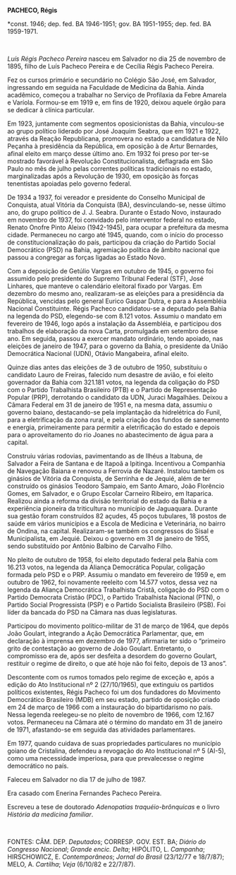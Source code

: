 **PACHECO, Régis**

\*const. 1946; dep. fed. BA 1946-1951; gov. BA 1951-1955; dep. fed. BA
1959-1971.

 

*Luís Régis Pacheco Pereira* nasceu em Salvador no dia 25 de novembro de
1895, filho de Luís Pacheco Pereira e de Cecília Régis Pacheco Pereira.

Fez os cursos primário e secundário no Colégio São José, em Salvador,
ingressando em seguida na Faculdade de Medicina da Bahia. Ainda
acadêmico, começou a trabalhar no Serviço de Profilaxia da Febre Amarela
e Varíola. Formou-se em 1919 e, em fins de 1920, deixou aquele órgão
para se dedicar à clínica particular.

Em 1923, juntamente com segmentos oposicionistas da Bahia, vinculou-se
ao grupo político liderado por José Joaquim Seabra, que em 1921 e 1922,
através da Reação Republicana, promovera no estado a candidatura de Nilo
Peçanha à presidência da República, em oposição à de Artur Bernardes,
afinal eleito em março desse último ano. Em 1932 foi preso por ter-se
mostrado favorável à Revolução Constitucionalista, deflagrada em São
Paulo no mês de julho pelas correntes políticas tradicionais no estado,
marginalizadas após a Revolução de 1930, em oposição às forças
tenentistas apoiadas pelo governo federal.

De 1934 a 1937, foi vereador e presidente do Conselho Municipal de
Conquista, atual Vitória da Conquista (BA), desvinculando-se, nesse
último ano, do grupo político de J. J. Seabra. Durante o Estado Novo,
instaurado em novembro de 1937, foi convidado pelo interventor federal
no estado, Renato Onofre Pinto Aleixo (1942-1945), para ocupar a
prefeitura da mesma cidade. Permaneceu no cargo até 1945, quando, com o
início do processo de constitucionalização do país, participou da
criação do Partido Social Democrático (PSD) na Bahia, agremiação
política de âmbito nacional que passou a congregar as forças ligadas ao
Estado Novo.

Com a deposição de Getúlio Vargas em outubro de 1945, o governo foi
assumido pelo presidente do Supremo Tribunal Federal (STF), José
Linhares, que manteve o calendário eleitoral fixado por Vargas. Em
dezembro do mesmo ano, realizaram-se as eleições para a presidência da
República, vencidas pelo general Eurico Gaspar Dutra, e para a
Assembléia Nacional Constituinte. Régis Pacheco candidatou-se a deputado
pela Bahia na legenda do PSD, elegendo-se com 8.121 votos. Assumiu o
mandato em fevereiro de 1946, logo após a instalação da Assembléia, e
participou dos trabalhos de elaboração da nova Carta, promulgada em
setembro desse ano. Em seguida, passou a exercer mandato ordinário,
tendo apoiado, nas eleições de janeiro de 1947, para o governo da Bahia,
o presidente da União Democrática Nacional (UDN), Otávio Mangabeira,
afinal eleito.

Quinze dias antes das eleições de 3 de outubro de 1950, substituiu o
candidato Lauro de Freiras, falecido num desastre de avião, e foi eleito
governador da Bahia com 321.181 votos, na legenda da coligação do PSD
com o Partido Trabalhista Brasileiro (PTB) e o Partido de Representação
Popular (PRP), derrotando o candidato da UDN, Juraci Magalhães. Deixou a
Câmara Federal em 31 de janeiro de 1951 e, na mesma data, assumiu o
governo baiano, destacando-se pela implantação da hidrelétrica do Funil,
para a eletrificação da zona rural, e pela criação dos fundos de
saneamento e energia, primeiramente para permitir a eletrificação do
estado e depois para o aproveitamento do rio Joanes no abastecimento de
água para a capital.

Construiu várias rodovias, pavimentando as de Ilhéus a Itabuna, de
Salvador a Feira de Santana e de Itapoã a Ipitinga. Incentivou a
Companhia de Navegação Baiana e renovou a Ferrovia de Nazaré. Instalou
também os ginásios de Vitória da Conquista, de Serrinha e de Jequié,
além de ter construído os ginásios Teodoro Sampaio, em Santo Amaro, João
Florêncio Gomes, em Salvador, e o Grupo Escolar Carneiro Ribeiro, em
Itaparica. Realizou ainda a reforma da divisão territorial do estado da
Bahia e a experiência pioneira da triticultura no município de
Jaguaquara. Durante sua gestão foram construídos 82 açudes, 45 poços
tubulares, 18 postos de saúde em vários municípios e a Escola de
Medicina e Veterinária, no bairro de Ondina, na capital. Realizaram-se
também os congressos do Sisal e Municipalista, em Jequié. Deixou o
governo em 31 de janeiro de 1955, sendo substituído por Antônio Balbino
de Carvalho Filho.

No pleito de outubro de 1958, foi eleito deputado federal pela Bahia com
16.213 votos, na legenda da Aliança Democrática Popular, coligação
formada pelo PSD e o PRP. Assumiu o mandato em fevereiro de 1959 e, em
outubro de 1962, foi novamente reeleito com 14.577 votos, dessa vez na
legenda da Aliança Democrática Trabalhista Cristã, coligação do PSD com
o Partido Democrata Cristão (PDC), o Partido Trabalhista Nacional (PTN),
o Partido Social Progressista (PSP) e o Partido Socialista Brasileiro
(PSB). Foi líder da bancada do PSD na Câmara nas duas legislaturas.

Participou do movimento político-militar de 31 de março de 1964, que
depôs João Goulart, integrando a Ação Democrática Parlamentar, que, em
declaração à imprensa em dezembro de 1977, afirmaria ter sido o
“primeiro grito de contestação ao governo de João Goulart. Entretanto, o
compromisso era de, após ser desfeita a desordem do governo Goulart,
restituir o regime de direito, o que até hoje não foi feito, depois de
13 anos”.

Descontente com os rumos tomados pelo regime de exceção e, após a edição
do Ato Institucional nº 2 (27/10/1965), que extinguiu os partidos
políticos existentes, Régis Pacheco foi um dos fundadores do Movimento
Democrático Brasileiro (MDB) em seu estado, partido de oposição criado
em 24 de março de 1966 com a instauração do bipartidarismo no país.
Nessa legenda reelegeu-se no pleito de novembro de 1966, com 12.167
votos. Permaneceu na Câmara até o término do mandato em 31 de janeiro de
1971, afastando-se em seguida das atividades parlamentares.

Em 1977, quando cuidava de suas propriedades particulares no município
goiano de Cristalina, defendeu a revogação do Ato Institucional nº 5
(AI-5), como uma necessidade imperiosa, para que prevalecesse o regime
democrático no país.

Faleceu em Salvador no dia 17 de julho de 1987.

Era casado com Enerina Fernandes Pacheco Pereira.

Escreveu a tese de doutorado *Adenopatias traquéio-brônquicas* e o livro
*História da medicina familiar*.

 

FONTES: CÂM. DEP. *Deputados*; CORRESP. GOV. EST. BA; *Diário do
Congresso* *Nacional*; *Grande encic. Delta*; HIPÓLITO, L. *Campanha*;
HIRSCHOWICZ, E. *Contemporâneos*; *Jornal do Brasil* (23/12/77 e
18/7/87); MELO, A. *Cartilha*; *Veja* (6/10/82 e 22/7/87).

 
